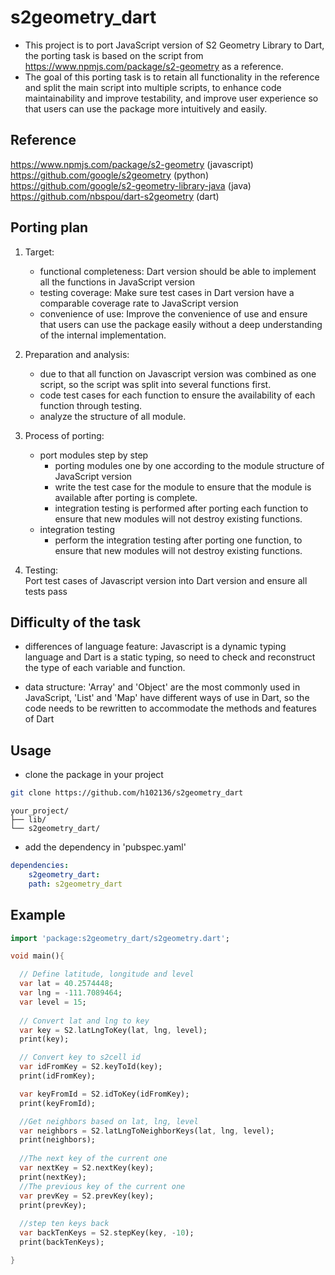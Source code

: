 # s2geometry_dart

- This project is to port JavaScript version of S2 Geometry Library to Dart, the porting task is based on the script from  https://www.npmjs.com/package/s2-geometry as a reference.
- The goal of this porting task is to retain all functionality in the reference and split the main script into multiple scripts, to enhance code maintainability and improve testability, and improve user experience so that users can use the package more intuitively and easily.

## Reference

https://www.npmjs.com/package/s2-geometry (javascript)  
https://github.com/google/s2geometry (python)   
https://github.com/google/s2-geometry-library-java (java)  
https://github.com/nbspou/dart-s2geometry (dart)

## Porting plan

1. Target: 
    - functional completeness: Dart version should be able to implement all the functions in JavaScript version
    - testing coverage: Make sure test cases in Dart version have a comparable coverage rate to JavaScript version
    - convenience of use: Improve the convenience of use and ensure that users can use the package easily without a deep understanding of the internal implementation.

2. Preparation and analysis: 
    - due to that all function on Javascript version was combined as one script, so the script was split into several functions first.
    - code test cases for each function to ensure the availability of each function through testing.
    - analyze the structure of all module.

3. Process of porting:
    - port modules step by step
        - porting modules one by one according to the module structure of JavaScript version
        - write the test case for the module to ensure that the module is available after porting is complete.
        - integration testing is performed after porting each function to ensure that new modules will not destroy existing functions.
    - integration testing
        - perform the integration testing after porting one function, to ensure that new modules will not destroy existing functions.
4. Testing:  
Port test cases of Javascript version into Dart version and ensure all tests pass



## Difficulty of the task

- differences of language feature: Javascript is a dynamic typing language and Dart is a static typing, so need to check and reconstruct the type of each variable and function.

- data structure: 'Array' and 'Object' are the most commonly used in JavaScript, 'List' and 'Map' have different ways of use in Dart, so the code needs to be rewritten to accommodate the methods and features of Dart

## Usage

- clone the package in your project

```sh
git clone https://github.com/h102136/s2geometry_dart
```
```
your_project/
├── lib/
└── s2geometry_dart/
```
- add the dependency in 'pubspec.yaml'

```yaml
dependencies:
    s2geometry_dart:
    path: s2geometry_dart
```
## Example
```dart
import 'package:s2geometry_dart/s2geometry.dart';

void main(){

  // Define latitude, longitude and level
  var lat = 40.2574448;
  var lng = -111.7089464;
  var level = 15;
  
  // Convert lat and lng to key 
  var key = S2.latLngToKey(lat, lng, level);
  print(key);

  // Convert key to s2cell id 
  var idFromKey = S2.keyToId(key);
  print(idFromKey);

  var keyFromId = S2.idToKey(idFromKey);
  print(keyFromId);

  //Get neighbors based on lat, lng, level
  var neighbors = S2.latLngToNeighborKeys(lat, lng, level);
  print(neighbors);
  
  //The next key of the current one
  var nextKey = S2.nextKey(key);
  print(nextKey);
  //The previous key of the current one
  var prevKey = S2.prevKey(key);
  print(prevKey); 
  
  //step ten keys back 
  var backTenKeys = S2.stepKey(key, -10);
  print(backTenKeys); 

}
```

    

